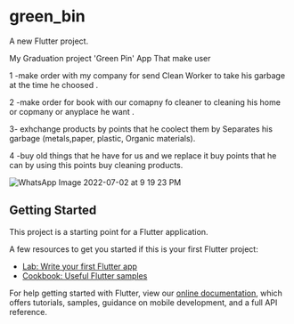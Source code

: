 # green_bin

A new Flutter project.
 
My Graduation project 'Green Pin' App That make user

 1 -make order with my company for send Clean Worker to take his garbage at the time he choosed .
 
 2 -make order for book with our comapny fo cleaner to cleaning his home or copmany or anyplace he want .
 
 3- exhchange products by points that he coolect them by Separates his garbage (metals,paper, plastic, Organic materials).
 
 4 -buy old things that he have for us and we replace it buy points that he can by using this points buy cleaning products.
 
 ![WhatsApp Image 2022-07-02 at 9 19 23 PM](https://user-images.githubusercontent.com/84612001/177571098-eabade4a-c2b0-48d7-941c-7461632b8bb9.jpeg)

 



## Getting Started

This project is a starting point for a Flutter application.

A few resources to get you started if this is your first Flutter project:

- [Lab: Write your first Flutter app](https://flutter.dev/docs/get-started/codelab)
- [Cookbook: Useful Flutter samples](https://flutter.dev/docs/cookbook)

For help getting started with Flutter, view our
[online documentation](https://flutter.dev/docs), which offers tutorials,
samples, guidance on mobile development, and a full API reference.
 
